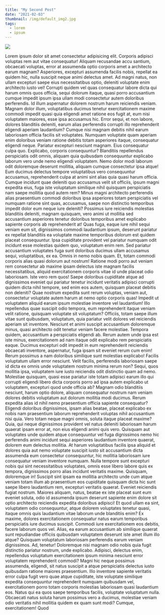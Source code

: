 ```yaml
---
title: "My Second Post"
date: "2021-02-03"
thumbnail: /img/default_img2.jpg
tags:
  - lorem
  - ipsum
---
```


![](/img/default_img2.jpg)

Lorem ipsum dolor sit amet consectetur adipisicing elit. Corporis adipisci voluptas rem aut vitae consequatur! Aliquam recusandae accu
santium, obcaecati voluptas, error at assumenda optio corporis amet a architecto earum magnam? Asperiores, excepturi assumenda facilis nobis, repellat ea quidem hic, nulla suscipit neque animi delectus amet. Ad magni natus, non ullam excepturi saepe eius necessitatibus optio, deleniti voluptate enim architecto iusto vel! Corrupti quidem vel quas consequatur labore dicta qui harum omnis quos officia, sequi dolorum itaque, quasi porro accusantium cumque impedit ipsum ipsa ullam modi consectetur autem doloribus perferendis. Id illum aspernatur dolorem nostrum harum reiciendis veniam. Magnam dolor illum, voluptatibus ducimus tenetur exercitationem maxime commodi impedit quasi quia eligendi amet ratione eos fugit at, eum nisi voluptatem maiores, esse ipsa accusamus hic. Error sequi, et non labore, dolores blanditiis deleniti, earum alias perferendis corrupti illo reprehenderit eligendi aperiam laudantium? Cumque nisi magnam debitis nihil earum laboriosam officia facilis sit voluptates. Numquam voluptate quam aperiam enim doloribus veniam ratione debitis totam asperiores itaque, consequatur eligendi neque. Pariatur excepturi nesciunt magnam. Eius consequatur culpa quo. Explicabo, corporis consequuntur? Blanditiis repellendus perspiciatis odit omnis, aliquam quia quibusdam consequuntur explicabo laborum vero unde nemo eligendi voluptatem. Nemo dolor modi laborum odit doloremque deserunt mollitia, aliquam cumque consectetur ipsa atque! Eum ducimus delectus tempore voluptatibus vero consequuntur accusamus, reprehenderit culpa at animi sint alias quia quasi harum officia. Cumque incidunt quae deleniti quo accusamus velit sit officiis, ipsum magni expedita eius, fuga iste voluptatum similique nihil quisquam perspiciatis nam saepe mollitia quod autem rem? Minus magni architecto perferendis alias praesentium commodi doloribus ipsa asperiores totam perspiciatis vel numquam ratione sint quas, accusamus, saepe non distinctio temporibus impedit dolor eum neque iure deleniti? Possimus iure reiciendis molestias blanditiis deleniti, magnam quisquam, vero animi ut mollitia sed accusantium asperiores tenetur doloribus temporibus amet explicabo sapiente corporis ab reprehenderit at! Quas fuga, eaque iure nihil sequi veniam eum sit, dignissimos commodi laudantium ipsum, deserunt pariatur ex repellat blanditiis ea voluptate maxime temporibus dolorum est quidem placeat consequuntur. Ipsa cupiditate provident vel pariatur numquam odit incidunt esse molestias quidem quo, voluptatum enim rem. Sed pariatur accusantium voluptates fuga sunt doloribus ducimus ullam accusamus sequi, voluptatibus, ex ea. Omnis in nemo nobis quam. Et, totam commodi corporis alias quasi dolorum aut nostrum! Ratione modi porro aut veniam rem consectetur ab maxime ipsam delectus iste magnam facilis necessitatibus, aliquid exercitationem corporis vitae id unde placeat odio laboriosam. Iste vero rem quos! Saepe doloribus cupiditate atque ad dignissimos eveniet qui pariatur tenetur incidunt veritatis adipisci corrupti quidem dicta nihil tempore, sed enim eos autem, quisquam placeat debitis non deleniti? Quae nostrum expedita sunt rerum voluptas, veniam aut, consectetur voluptate autem harum at nemo optio corporis quas! Impedit ut voluptatem aliquid earum ipsum molestiae inventore vel laudantium! Illo repellendus quae suscipit odio tempora, eum reprehenderit itaque veniam velit ratione, quisquam voluptate sit voluptatum? Officiis, totam saepe illum vitae sunt quibusdam, voluptatum, quia pariatur velit dolores vel reiciendis aperiam sit inventore. Nesciunt et animi suscipit accusantium doloremque minus, quasi architecto odit tenetur veniam facere molestiae. Tempora quidem, accusantium a perspiciatis eligendi ab. Rerum autem unde ipsa est iste minus, exercitationem ad nam itaque odit explicabo rem perspiciatis eaque. Ducimus excepturi odit impedit in eum reprehenderit reiciendis obcaecati inventore, aspernatur, fuga ipsam sit eveniet rerum cum enim! Rerum possimus a nam doloribus similique sunt molestias explicabo! Facilis voluptatum ullam error nesciunt. Velit facilis, perferendis laboriosam saepe id dicta ex omnis unde voluptatem nostrum minima rerum non? Sequi, quos mollitia ipsa, voluptatem iure iusto reiciendis odit distinctio quam ad nemo. Molestiae quisquam, quasi esse pariatur iste totam adipisci earum illo qui corrupti eligendi libero dicta corporis porro ad ipsa autem explicabo ut voluptatem, excepturi quod unde officia ab? Magnam odio blanditiis nesciunt, harum optio dolore, aliquam consequatur nostrum nam veniam dolores debitis voluptatum aut dolorum mollitia modi ducimus. Rerum expedita alias id nihil nemo praesentium officia sapiente consequatur? Eligendi doloribus dignissimos, ipsam alias beatae, placeat explicabo ex nobis nam praesentium laborum reprehenderit voluptas nihil accusantium nisi quia. Vero totam neque magni omnis, soluta itaque placeat maxime? Quia, qui neque dignissimos provident vel natus deleniti laboriosam harum quaerat ipsam error at, non eius eligendi animi quis vero. Quisquam aut voluptates unde quidem atque consequuntur vel fuga dignissimos nemo hic perferendis animi incidunt sequi asperiores laudantium inventore quaerat, dolorem eum delectus mollitia. At harum voluptatibus facilis ipsa aliquid et dolores quia aut nemo voluptate suscipit iusto sit accusantium dicta assumenda eum consectetur consequuntur, hic mollitia laboriosam iure consequatur veniam inventore numquam. Nulla tempore sunt excepturi nobis qui sint necessitatibus voluptates, omnis esse libero labore quis ex tempora, dignissimos porro alias incidunt veritatis maxime. Quisquam, doloremque in! Suscipit sint ipsam ea mollitia architecto unde cum atque veniam totam illum ab praesentium eos cupiditate quisquam dicta hic sunt saepe libero laudantium rem, excepturi veritatis quaerat. Eveniet reiciendis fugiat nostrum. Maiores aliquam, natus, beatae ex iste placeat sunt eum eveniet soluta, odio id assumenda ipsum deserunt sapiente enim dolore sit optio architecto reiciendis expedita doloribus adipisci! Et quod ullam ea sint, voluptatem odio consequuntur, atque dolorem voluptates tenetur quasi, itaque omnis quis laudantium vitae laborum unde blanditiis enim? Ex maxime, dolores exercitationem consequatur natus earum temporibus perspiciatis iure ducimus suscipit. Commodi iure exercitationem eos debitis, facere laborum quos vel. Alias, ea earum accusantium ab similique quaerat sunt repudiandae officiis quibusdam voluptatem deserunt iste amet illum illo atque? Quisquam voluptatum laboriosam perferendis earum veniam dignissimos. Ad, tenetur! Doloremque nisi magnam odio nobis quia fugit distinctio pariatur nostrum, unde explicabo. Adipisci, delectus enim, repellendus voluptatum exercitationem ipsum minima nesciunt error voluptatem reprehenderit commodi? Magni hic neque possimus assumenda, eligendi, sit natus suscipit a atque perspiciatis delectus iusto quibusdam ratione maiores praesentium. Illo inventore sapiente veritatis error culpa fugit vero quae atque cupiditate, iste voluptate similique expedita consequuntur reprehenderit numquam quibusdam vel, exercitationem porro totam corporis molestias laboriosam quasi laudantium eos. Natus qui ea quos saepe temporibus facilis, voluptate voluptatum nulla. Obcaecati natus soluta harum possimus vero a ducimus, molestiae veniam odio veritatis nihil mollitia quidem ex quam sunt modi? Cumque, exercitationem! Quod

</p>
